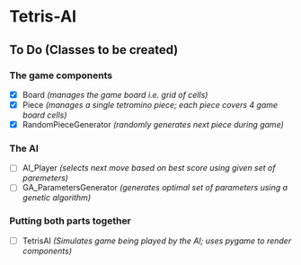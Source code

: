 # Tetris-AI
    
## To Do (Classes to be created)
### The game components
- [x] Board *(manages the game board i.e. grid of cells)*
- [x] Piece *(manages a single tetromino piece; each piece covers 4 game board cells)*
- [x] RandomPieceGenerator *(randomly generates next piece during game)*
### The AI
- [ ] AI_Player *(selects next move based on best score using given set of paremeters)*
- [ ] GA_ParametersGenerator *(generates optimal set of parameters using a genetic algorithm)*
### Putting both parts together
- [ ] TetrisAI *(Simulates game being played by the AI; uses pygame to render components)*
